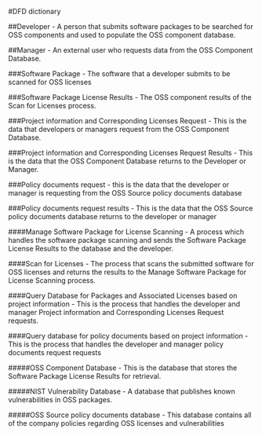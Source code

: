 #DFD dictionary

##Developer - A person that submits software packages to be searched for OSS components and used to populate the OSS component database.

##Manager - An external user who requests data from the OSS Component Database.

###Software Package - The software that a developer submits to be scanned for OSS licenses

###Software Package License Results - The OSS component results of the Scan for Licenses process.

###Project information and Corresponding Licenses Request - This is the data that developers or managers request from the OSS Component Database.

###Project information and Corresponding Licenses Request Results - This is the data that the OSS Component Database returns to the Developer or Manager.

###Policy documents request - this is the data that the developer or manager is requesting from the OSS Source policy documents database

###Policy documents request results  - This is the data that the OSS Source policy documents database returns to the developer or manager

####Manage Software Package for License Scanning - A process which handles the software package scanning and sends the Software Package License Results to the database and the developer.

####Scan for Licenses - The process that scans the submitted software for OSS licenses and returns the results to the Manage Software Package for License Scanning process.

####Query Database for Packages and Associated Licenses based on project information - This is the process that handles the developer and manager Project information and Corresponding Licenses Request requests.

####Query database for policy documents based on project information - This is the process that handles the developer and manager policy documents request requests

#####OSS Component Database - This is the database that stores the Software Package License Results for retrieval.

#####NIST Vulnerability Database - A database that publishes known vulnerabilities in OSS packages.

#####OSS Source policy documents database - This database contains all of the company policies regarding OSS licenses and vulnerabilities



